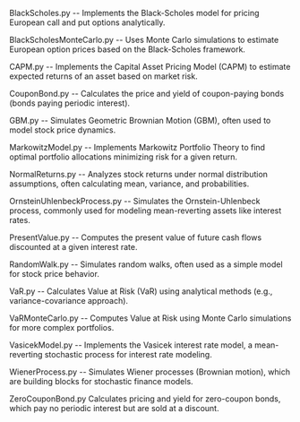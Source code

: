 BlackScholes.py --
Implements the Black-Scholes model for pricing European call and put options analytically.

BlackScholesMonteCarlo.py --
Uses Monte Carlo simulations to estimate European option prices based on the Black-Scholes framework.

CAPM.py --
Implements the Capital Asset Pricing Model (CAPM) to estimate expected returns of an asset based on market risk.

CouponBond.py --
Calculates the price and yield of coupon-paying bonds (bonds paying periodic interest).

GBM.py --
Simulates Geometric Brownian Motion (GBM), often used to model stock price dynamics.

MarkowitzModel.py --
Implements Markowitz Portfolio Theory to find optimal portfolio allocations minimizing risk for a given return.

NormalReturns.py --
Analyzes stock returns under normal distribution assumptions, often calculating mean, variance, and probabilities.

OrnsteinUhlenbeckProcess.py --
Simulates the Ornstein-Uhlenbeck process, commonly used for modeling mean-reverting assets like interest rates.

PresentValue.py --
Computes the present value of future cash flows discounted at a given interest rate.

RandomWalk.py --
Simulates random walks, often used as a simple model for stock price behavior.

VaR.py --
Calculates Value at Risk (VaR) using analytical methods (e.g., variance-covariance approach).

VaRMonteCarlo.py --
Computes Value at Risk using Monte Carlo simulations for more complex portfolios.

VasicekModel.py --
Implements the Vasicek interest rate model, a mean-reverting stochastic process for interest rate modeling.

WienerProcess.py --
Simulates Wiener processes (Brownian motion), which are building blocks for stochastic finance models.

ZeroCouponBond.py
Calculates pricing and yield for zero-coupon bonds, which pay no periodic interest but are sold at a discount.
